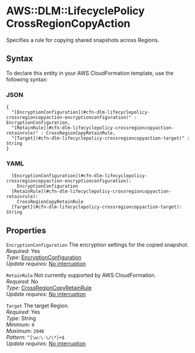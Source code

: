 # AWS::DLM::LifecyclePolicy CrossRegionCopyAction<a name="aws-properties-dlm-lifecyclepolicy-crossregioncopyaction"></a>

Specifies a rule for copying shared snapshots across Regions\.

## Syntax<a name="aws-properties-dlm-lifecyclepolicy-crossregioncopyaction-syntax"></a>

To declare this entity in your AWS CloudFormation template, use the following syntax:

### JSON<a name="aws-properties-dlm-lifecyclepolicy-crossregioncopyaction-syntax.json"></a>

```
{
  "[EncryptionConfiguration](#cfn-dlm-lifecyclepolicy-crossregioncopyaction-encryptionconfiguration)" : EncryptionConfiguration,
  "[RetainRule](#cfn-dlm-lifecyclepolicy-crossregioncopyaction-retainrule)" : CrossRegionCopyRetainRule,
  "[Target](#cfn-dlm-lifecyclepolicy-crossregioncopyaction-target)" : String
}
```

### YAML<a name="aws-properties-dlm-lifecyclepolicy-crossregioncopyaction-syntax.yaml"></a>

```
  [EncryptionConfiguration](#cfn-dlm-lifecyclepolicy-crossregioncopyaction-encryptionconfiguration): 
    EncryptionConfiguration
  [RetainRule](#cfn-dlm-lifecyclepolicy-crossregioncopyaction-retainrule): 
    CrossRegionCopyRetainRule
  [Target](#cfn-dlm-lifecyclepolicy-crossregioncopyaction-target): String
```

## Properties<a name="aws-properties-dlm-lifecyclepolicy-crossregioncopyaction-properties"></a>

`EncryptionConfiguration`  <a name="cfn-dlm-lifecyclepolicy-crossregioncopyaction-encryptionconfiguration"></a>
The encryption settings for the copied snapshot\.  
*Required*: Yes  
*Type*: [EncryptionConfiguration](aws-properties-dlm-lifecyclepolicy-encryptionconfiguration.md)  
*Update requires*: [No interruption](https://docs.aws.amazon.com/AWSCloudFormation/latest/UserGuide/using-cfn-updating-stacks-update-behaviors.html#update-no-interrupt)

`RetainRule`  <a name="cfn-dlm-lifecyclepolicy-crossregioncopyaction-retainrule"></a>
Not currently supported by AWS CloudFormation\.  
*Required*: No  
*Type*: [CrossRegionCopyRetainRule](aws-properties-dlm-lifecyclepolicy-crossregioncopyretainrule.md)  
*Update requires*: [No interruption](https://docs.aws.amazon.com/AWSCloudFormation/latest/UserGuide/using-cfn-updating-stacks-update-behaviors.html#update-no-interrupt)

`Target`  <a name="cfn-dlm-lifecyclepolicy-crossregioncopyaction-target"></a>
The target Region\.  
*Required*: Yes  
*Type*: String  
*Minimum*: `0`  
*Maximum*: `2048`  
*Pattern*: `^[\w:\-\/\*]+$`  
*Update requires*: [No interruption](https://docs.aws.amazon.com/AWSCloudFormation/latest/UserGuide/using-cfn-updating-stacks-update-behaviors.html#update-no-interrupt)